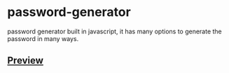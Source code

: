 # password-generator
password generator built in javascript, it has many options to generate the password in many ways.

## [Preview](https://otmani98.github.io/password-generator/)
